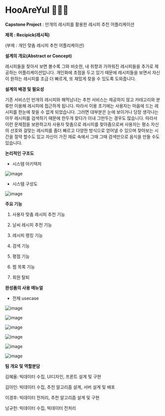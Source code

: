# HooAreYul 🏃🏻‍♂️
**Capstone Project** : 만개의 레시피를 활용한 레시피 추천 어플리케이션

**제목 : Recipick(레시픽)**

(부제 : 개인 맞춤 레시피 추천 어플리케이션)

**설계의 개요(Abstract or Concept)**

 레시피들을 찾아서 보면 볼수록 그와 비슷한, 내 취향과 가까워진 레시피들을 추가로 제공하는 어플리케이션입니다. 개인화에 초점을 두고 있기 때문에 레시피들을 보면서 자신이 원하는 레시피를 조금 더 빠르게, 또 재밌게 찾을 수 있도록 도와줍니다.
 
**설계의 배경 및 필요성**

 기존 서비스인 만개의 레시피와 해먹남녀는 추천 서비스는 제공하지 않고 카테고리와 분류만 이용해 레시피에 접근하게 됩니다. 따라서 이용 초기에는 사용자는 마음에 드는 레시피를 한눈에 찾을 수 없게 되었습니다. 그러면 대부분은 눈에 보이거나 당장 생각나는 아무 레시피를 검색하기 때문에 한두개 찾다가 이내 그만두는 경우도 많습니다. 따라서 이런 문제점을 보완하고자 사용자 맞춤으로 레시피를 찾아줌으로써 사용자는 평소 자신의 선호와 걸맞는 레시피를 좀더 빠르고 다양한 방식으로 얻어낼 수 있으며 찾아보는 시간을 절약 할수도 있고 자신이 가진 재료 속에서 그때 그때 검색만으로 음식을 만들 수도 있습니다.
 
**논리적인 구조도**

- 시스템 아키텍처
 
![image](https://user-images.githubusercontent.com/75368687/148668993-0885a1b7-0e36-4655-a922-dc2120d612ab.png)

- 시스템 구성도

![image](https://user-images.githubusercontent.com/75368687/177490549-5ecd41a2-a1b4-4a8c-a548-0cf0d056ee13.png)

**주요 기능**

1) 사용자 맞춤 레시피 추천 기능

2) 날씨 레시피 추천 기능

3) 레시피 랭킹 기능

4) 검색 기능

5) 평점 기능

6) 찜 목록 기능

7) 회원 탈퇴

**완성품의 사용 매뉴얼**

 - 전체 usecase
 
![image](https://user-images.githubusercontent.com/75368687/148669120-c6c6f1f7-cf27-4533-89b0-3c9d72da8389.png)

![image](https://user-images.githubusercontent.com/75368687/148669298-12e5b8fa-255e-4d43-8851-400df9f6e219.png)

![image](https://user-images.githubusercontent.com/75368687/148669300-eb6e68c8-dd70-4016-af90-bffcdb606e9b.png)

![image](https://user-images.githubusercontent.com/75368687/148669301-26be77fb-78e7-4869-9869-9e36645821af.png)

![image](https://user-images.githubusercontent.com/75368687/148669321-133497dd-9038-490d-9860-16d360ac7a4a.png)

![image](https://user-images.githubusercontent.com/75368687/148669322-496caf0d-d8cd-42b9-8299-fd9b5441adab.png)

**팀 개요 및 역할분담**

김혜율: 빅데이터 수집, UI디자인, 프론트 설계 및 구현

김아인: 빅데이터 수집, 추천 알고리즘 설계, 서버 설계 및 배포

이경후: 빅데이터 전처리, 추천 알고리즘 설계 및 구현

남규헌: 빅데이터 수집, 빅데이터 전처리

